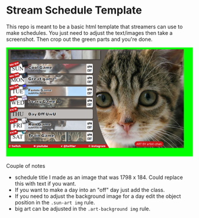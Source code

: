 # Stream Schedule Template

This repo is meant to be a basic html template that streamers can use to make schedules. You just need to adjust the text/images then take a screenshot. Then crop out the green parts and you're done.


![exampleImage](./exampleImage.PNG)

Couple of notes
* schedule title I made as an image that was 1798 x 184. Could replace this with text if you want.
* If you want to make a day into an "off" day just add the class. 
* If you need to adjust the background image for a day edit the object position in the `.sun-art img` rule.
* big art can be adjusted in the `.art-background img` rule.